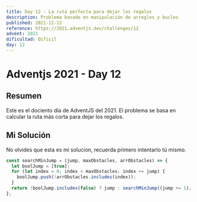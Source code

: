 ```yaml
---
title: Day 12 - La ruta perfecta para dejar los regalos
description: Problema basado en manipulación de arreglos y bucles
published: 2021-12-12
reference: https://2021.adventjs.dev/challenges/12
advent: 2021
dificultad: Dificil
day: 12
---
```


# Adventjs 2021 - Day 12

## Resumen

Este es el dociento día de AdventJS del 2021.
El problema se basa en calcular la ruta más corta para dejar los regalos.

## Mi Solución

No olvides que esta es mi solucion, recuerda primero intentarlo tú mismo.

```js
const searchMinJump = (jump, maxObstacles, arrObstacles) => {
  let boolJump = [true];
  for (let index = 0; index < maxObstacles; index += jump) {
    boolJump.push(!arrObstacles.includes(index));
  }
  return !boolJump.includes(false) ? jump : searchMinJump((jump += 1), maxObstacles, arrObstacles);
};
```

